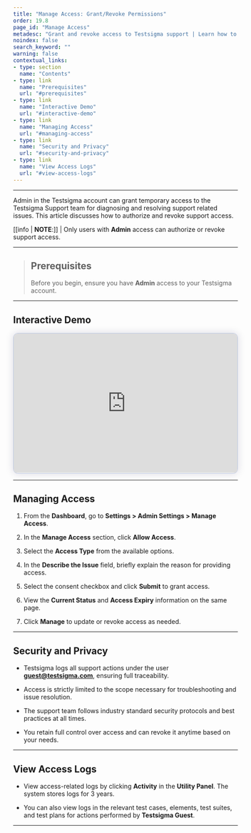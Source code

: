 ```yaml
---
title: "Manage Access: Grant/Revoke Permissions"
order: 19.8
page_id: "Manage Access"
metadesc: "Grant and revoke access to Testsigma support | Learn how to securely share access, view activity logs, & maintain full control over your account data"
noindex: false
search_keyword: ""
warning: false
contextual_links:
- type: section
  name: "Contents"
- type: link
  name: "Prerequisites"
  url: "#prerequisites"
- type: link
  name: "Interactive Demo"
  url: "#interactive-demo"
- type: link
  name: "Managing Access"
  url: "#managing-access"
- type: link
  name: "Security and Privacy"
  url: "#security-and-privacy"
- type: link
  name: "View Access Logs"
  url: "#view-access-logs"
---
```


---

Admin in the Testsigma account can grant temporary access to the Testsigma Support team for diagnosing and resolving support related issues. This article discusses how to authorize and revoke support access.

[[info | **NOTE**:]]
| Only users with **Admin** access can authorize or revoke support access.

---

> ## **Prerequisites**
> 
> Before you begin, ensure you have **Admin** access to your Testsigma account.

---

## **Interactive Demo**

<div>
  <script async src="https://js.storylane.io/js/v2/storylane.js"></script>
  <div class="sl-embed" style="position:relative;padding-bottom:calc(57.41% + 25px);width:100%;height:0;transform:scale(1)">
    <iframe loading="lazy" class="sl-demo" src="https://app.storylane.io/demo/nis6mcirsivm?embed=inline" name="sl-embed" allow="fullscreen" allowfullscreen style="position:absolute;top:0;left:0;width:100%!important;height:100%!important;border:1px solid rgba(63,95,172,0.35);box-shadow: 0px 0px 18px rgba(26, 19, 72, 0.15);border-radius:10px;box-sizing:border-box;"></iframe>
  </div>
</div>

---

## **Managing Access** 

1. From the **Dashboard**, go to **Settings > Admin Settings > Manage Access**.

2. In the **Manage Access** section, click **Allow Access**.

3. Select the **Access Type** from the available options.

4. In the **Describe the Issue** field, briefly explain the reason for providing access.

5. Select the consent checkbox and click **Submit** to grant access.

6. View the **Current Status** and **Access Expiry** information on the same page.

7. Click **Manage** to update or revoke access as needed.

---

## **Security and Privacy**

- Testsigma logs all support actions under the user **guest@testsigma.com**, ensuring full traceability.

- Access is strictly limited to the scope necessary for troubleshooting and issue resolution.

- The support team follows industry standard security protocols and best practices at all times.

- You retain full control over access and can revoke it anytime based on your needs.

---

## **View Access Logs**

- View access-related logs by clicking **Activity** in the **Utility Panel**. The system stores logs for 3 years.

- You can also view logs in the relevant test cases, elements, test suites, and test plans for actions performed by **Testsigma Guest**.


---
